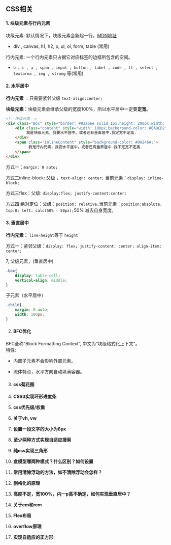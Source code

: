 ## CSS相关

####  1. 块级元素与行内元素

块级元素: 默认情况下，块级元素会新起一行。[MDN地址](https://developer.mozilla.org/zh-CN/docs/Web/HTML/Block-level_elements)

- div , canvas,  h1,  h2,   p,  ul,  ol,  form,  table (常用)


行内元素: 一个行内元素只占据它对应标签的边框所包含的空间。

- `b ，i , a , span , input , button , label , code , tt , select , textarea , img , strong` 等(常用)



####  2. 水平居中

**行内元素** ：只需要紧邻父级 `text-align:center;`

**块级元素**：块级元素会继承父级的宽度100%，所以水平居中一定要**定宽**。

```html
<!--块级元素-->
<div class="Box" style="border: #0aa66e solid 1px;height: 200px;width: 200px;">
    <div class="content" style="width: 100px;background-color: #0A8CD2">
         我是块级元素，我要水平居中。或者还有垂直居中.我定宽不定高.
    </div>
    <span class="inlineContent" style="background-color: #0A246A;">
          我是行内元素，我要水平居中。或者还有垂直居中.我不定宽不定高.
    </span>
</div>
```

方式一：`margin: 0 auto;`

方式二inline-block:  父级 ，`text-align: center;` 当前元素：`display: inline-block;`

方式三flex：父级: `display:flex; justify-content:center:`

方式四 绝对定位：父级：`position: relative;`当前元素：`position:absolute; top:0; left: calc(50% - 50px);`50% 减去自身宽度。

#### 3. 垂直居中

**行内元素：** `line-height`等于 `height`

方式一：紧邻父级：`display: flex; justify-content: center; align-item: center;`

 

7, 父级元素，(垂直居中)

```css
.box{
    display: table-cell;
    vertical-align: middle;
}
```

子元素（水平居中）

```css
.child{
    margin: 0 auto;
    width: 100px;
}
```



2. #### BFC优化

BFC全称”Block Formatting Context”, 中文为“块级格式化上下文”。  
特性:
- 内部子元素不会影响外部元素。

- 流体特点，水平方向自动填满容器。

  

3. #### **css菊花图**

   

4. **CSS3实现环形进度条**

5. **css优先级/权重**

6. **关于vh, vw**

7. **设置一段文字的大小为6px**

8. **至少两种方式实现自适应搜索**

9. **纯css实现三角形**

10. **盒模型哪两种模式？什么区别？如何设置**

11. **常用清除浮动的方法，如不清除浮动会怎样？**

12. **删格化的原理**

13. **高度不定，宽100%，内一p高不确定，如何实现垂直居中？**

14. **关于em和rem**

15. **Flex布局**

16. **overflow原理**

17. **实现自适应的正方形:**





